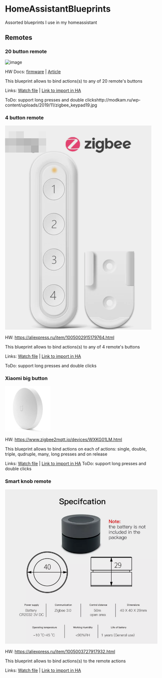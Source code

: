 # HomeAssistantBlueprints
Assorted blueprints I use in my homeassistant

## Remotes 

### 20 button remote 

![image](http://modkam.ru/wp-content/uploads/2019/11/zigbee_keypad19.jpg)

HW Docs: [firmware](https://github.com/diyruz/freepad) | [Article](https://modkam.ru/2019/11/13/pult-zigbee-v2-prosto-otlomi-lishnee/)

This blueprint allows to bind actions(s) to any of 20 remote's buttons

Links: [Watch file](https://github.com/Gromina/HomeAssistantBlueprints/blob/master/remotes/20-button-zigbee.yaml) | [Link to import in HA](https://raw.githubusercontent.com/Gromina/HomeAssistantBlueprints/master/remotes/20-button-zigbee.yaml)

ToDo: support long presses and double clickshttp://modkam.ru/wp-content/uploads/2019/11/zigbee_keypad19.jpg


### 4 button remote 

![image](images/4-button-remote.png)

HW: https://aliexpress.ru/item/1005002915179764.html

This blueprint allows to bind actions(s) to any of 4 remote's buttons

Links: [Watch file](https://github.com/Gromina/HomeAssistantBlueprints/blob/master/remotes/4-button-zigbee.yaml) | [Link to import in HA](https://raw.githubusercontent.com/Gromina/HomeAssistantBlueprints/master/remotes/4-button-zigbee.yaml)

ToDo: support long presses and double clicks

### Xiaomi big button

![image](/images/WXKG01LM.jpg)

HW: https://www.zigbee2mqtt.io/devices/WXKG01LM.html

This blueprint allows to bind actions on each of actions: single, double, triple, qudruple, many, long presses and on release

Links: [Watch file](https://github.com/Gromina/HomeAssistantBlueprints/blob/master/remotes/xiaomi_button_WXKG01LM.yaml) | [Link to import in HA](https://raw.githubusercontent.com/Gromina/HomeAssistantBlueprints/master/remotes/xiaomi-button-WXKG01LM.yaml)
ToDo: support long presses and double clicks

### Smart knob remote 

![image](images/smart_knob.png)

HW: https://aliexpress.ru/item/1005003727917932.html

This blueprint allows to bind actions(s) to the remote actions

Links: [Watch file](https://github.com/Gromina/HomeAssistantBlueprints/blob/master/remotes/smart-knob.yaml) | [Link to import in HA](https://raw.githubusercontent.com/Gromina/HomeAssistantBlueprints/master/remotes/smart-knob.yaml)



